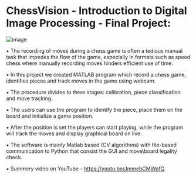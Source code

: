 # ChessVision - Introduction to Digital Image Processing - Final Project:
![image](https://user-images.githubusercontent.com/54889635/110147847-cff6b700-7de4-11eb-9c56-f23b53037db5.png)

▪ The recording of moves during a chess game is often a tedious manual task that impedes the flow of the game, especially in formats such as speed chess where manually recording moves hinders efficient use of time.

▪ In this project we created MATLAB program which record a chess game, identifies pieces and track moves in the game using webcam. 

▪ The procedure divides to three stages: calibration, piece classification and move tracking.

▪ The users can use the program to identify the piece, place them on the board and initialize a game position.

▪ After the position is set the players can start playing, while the program will track the moves and display graphical board on live. 

▪	The software is mainly Matlab based (CV algorithms) with file-based communication to Python that consist the GUI and move\board legality check.

▪	Summery video on YouTube – https://youtu.be/JmmebCMWpfQ.
